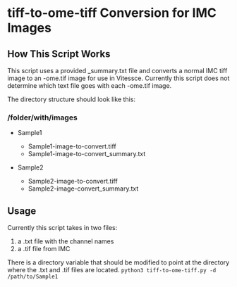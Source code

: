 # tiff-to-ome-tiff Conversion for IMC Images

## How This Script Works
This script uses a provided _summary.txt file and converts a normal IMC tiff image to an -ome.tif image for use in Vitessce.
Currently this script does not determine which text file goes with each -ome.tif image.

The directory structure should look like this:

### /folder/with/images
* Sample1
  * Sample1-image-to-convert.tiff
  * Sample1-image-to-convert_summary.txt

* Sample2
  * Sample2-image-to-convert.tiff
  * Sample2-image-convert_summary.txt

## Usage
Currently this script takes in two files:
1. a .txt file with the channel names
2. a .tif file from IMC

There is a directory variable that should be modified to point at the directory where the .txt and .tif files are located.
`python3 tiff-to-ome-tiff.py -d /path/to/Sample1`